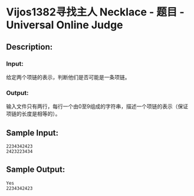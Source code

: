 # Vijos1382寻找主人 Necklace - 题目 - Universal Online Judge

## Description: 



### Input: 

给定两个项链的表示，判断他们是否可能是一条项链。

### Output: 

输入文件只有两行，每行一个由0至9组成的字符串，描述一个项链的表示（保证项链的长度是相等的）。


## Sample Input: 
```
2234342423
2423223434

```

## Sample Output: 
```
Yes
2234342423
```
